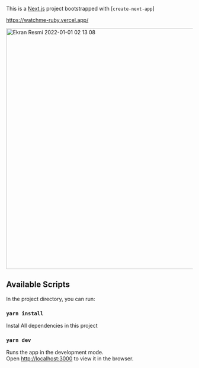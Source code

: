 This is a [Next.js](https://nextjs.org/) project bootstrapped with [`create-next-app`]

https://watchme-ruby.vercel.app/

<img width="650" alt="Ekran Resmi 2022-01-01 02 13 08" src="https://user-images.githubusercontent.com/111196660/210157395-ae425c14-70f4-4487-a76c-196c0cc7d85b.png">

## Available Scripts

In the project directory, you can run:

### `yarn install`

Instal All dependencies in this project

### `yarn dev`

Runs the app in the development mode.<br />
Open [http://localhost:3000](http://localhost:3000) to view it in the browser.
